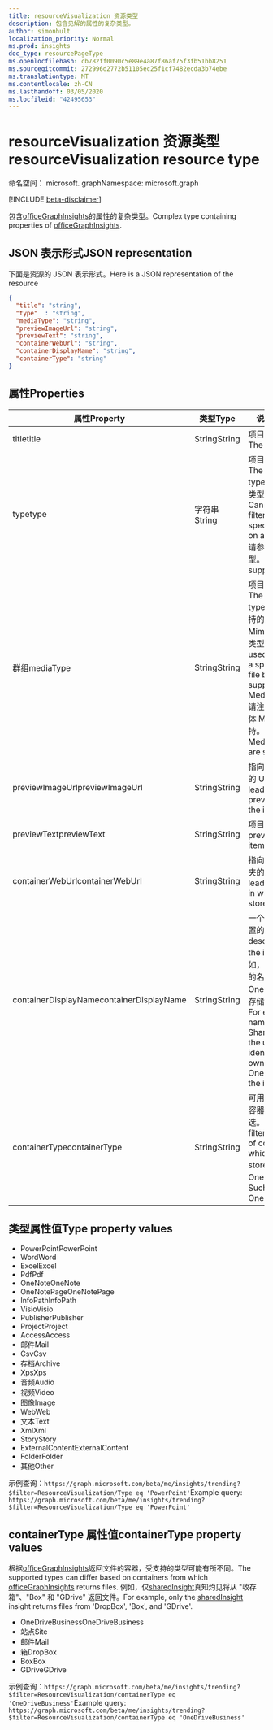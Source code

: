 ```yaml
---
title: resourceVisualization 资源类型
description: 包含见解的属性的复杂类型。
author: simonhult
localization_priority: Normal
ms.prod: insights
doc_type: resourcePageType
ms.openlocfilehash: cb782ff0090c5e89e4a87f86af75f3fb51bb8251
ms.sourcegitcommit: 272996d2772b51105ec25f1cf7482ecda3b74ebe
ms.translationtype: MT
ms.contentlocale: zh-CN
ms.lasthandoff: 03/05/2020
ms.locfileid: "42495653"
---
```

# <a name="resourcevisualization-resource-type"></a><span data-ttu-id="1c23b-103">resourceVisualization 资源类型</span><span class="sxs-lookup"><span data-stu-id="1c23b-103">resourceVisualization resource type</span></span>

<span data-ttu-id="1c23b-104">命名空间： microsoft. graph</span><span class="sxs-lookup"><span data-stu-id="1c23b-104">Namespace: microsoft.graph</span></span>

[!INCLUDE [beta-disclaimer](../../includes/beta-disclaimer.md)]

<span data-ttu-id="1c23b-105">包含[officeGraphInsights](officegraphinsights.md)的属性的复杂类型。</span><span class="sxs-lookup"><span data-stu-id="1c23b-105">Complex type containing properties of [officeGraphInsights](officegraphinsights.md).</span></span>

## <a name="json-representation"></a><span data-ttu-id="1c23b-106">JSON 表示形式</span><span class="sxs-lookup"><span data-stu-id="1c23b-106">JSON representation</span></span>

<span data-ttu-id="1c23b-107">下面是资源的 JSON 表示形式。</span><span class="sxs-lookup"><span data-stu-id="1c23b-107">Here is a JSON representation of the resource</span></span>

<!-- {
  "blockType": "resource",
  "optionalProperties": [
  ],  
  "@odata.type": "microsoft.graph.resourceVisualization"
}-->
```json
{
  "title": "string",
  "type"  : "string",
  "mediaType": "string",
  "previewImageUrl": "string",
  "previewText": "string",
  "containerWebUrl": "string",
  "containerDisplayName": "string",
  "containerType": "string"
}
```

## <a name="properties"></a><span data-ttu-id="1c23b-108">属性</span><span class="sxs-lookup"><span data-stu-id="1c23b-108">Properties</span></span>

| <span data-ttu-id="1c23b-109">属性</span><span class="sxs-lookup"><span data-stu-id="1c23b-109">Property</span></span>              | <span data-ttu-id="1c23b-110">类型</span><span class="sxs-lookup"><span data-stu-id="1c23b-110">Type</span></span>          | <span data-ttu-id="1c23b-111">说明</span><span class="sxs-lookup"><span data-stu-id="1c23b-111">Description</span></span>  |
| -------------         |---------------| -------------|
| <span data-ttu-id="1c23b-112">title</span><span class="sxs-lookup"><span data-stu-id="1c23b-112">title</span></span>                 | <span data-ttu-id="1c23b-113">String</span><span class="sxs-lookup"><span data-stu-id="1c23b-113">String</span></span>        | <span data-ttu-id="1c23b-114">项目的标题文本。</span><span class="sxs-lookup"><span data-stu-id="1c23b-114">The item's title text.</span></span>               |
| <span data-ttu-id="1c23b-115">type</span><span class="sxs-lookup"><span data-stu-id="1c23b-115">type</span></span>              | <span data-ttu-id="1c23b-116">字符串</span><span class="sxs-lookup"><span data-stu-id="1c23b-116">String</span></span>        | <span data-ttu-id="1c23b-117">项目的媒体类型。</span><span class="sxs-lookup"><span data-stu-id="1c23b-117">The item's media type.</span></span> <span data-ttu-id="1c23b-118">可用于根据特定类型筛选特定文件。</span><span class="sxs-lookup"><span data-stu-id="1c23b-118">Can be used for filtering for a specific file based on a specific type.</span></span> <span data-ttu-id="1c23b-119">请参阅以下支持的类型。</span><span class="sxs-lookup"><span data-stu-id="1c23b-119">See below for supported types.</span></span> |
| <span data-ttu-id="1c23b-120">群组</span><span class="sxs-lookup"><span data-stu-id="1c23b-120">mediaType</span></span>             | <span data-ttu-id="1c23b-121">String</span><span class="sxs-lookup"><span data-stu-id="1c23b-121">String</span></span>        | <span data-ttu-id="1c23b-122">项目的媒体类型。</span><span class="sxs-lookup"><span data-stu-id="1c23b-122">The item's media type.</span></span> <span data-ttu-id="1c23b-123">可用于根据受支持的 IANA 媒体 Mime 类型筛选特定类型的文件。</span><span class="sxs-lookup"><span data-stu-id="1c23b-123">Can be used for filtering for a specific type of file based on supported IANA Media Mime Types.</span></span> <span data-ttu-id="1c23b-124">请注意，并非所有媒体 Mime 类型都受支持。</span><span class="sxs-lookup"><span data-stu-id="1c23b-124">Note that not all Media Mime Types are supported.</span></span> |
| <span data-ttu-id="1c23b-125">previewImageUrl</span><span class="sxs-lookup"><span data-stu-id="1c23b-125">previewImageUrl</span></span>       | <span data-ttu-id="1c23b-126">String</span><span class="sxs-lookup"><span data-stu-id="1c23b-126">String</span></span>        | <span data-ttu-id="1c23b-127">指向项目的预览图像的 URL。</span><span class="sxs-lookup"><span data-stu-id="1c23b-127">A URL leading to the preview image for the item.</span></span> |
| <span data-ttu-id="1c23b-128">previewText</span><span class="sxs-lookup"><span data-stu-id="1c23b-128">previewText</span></span>           | <span data-ttu-id="1c23b-129">String</span><span class="sxs-lookup"><span data-stu-id="1c23b-129">String</span></span>        | <span data-ttu-id="1c23b-130">项目的预览文本。</span><span class="sxs-lookup"><span data-stu-id="1c23b-130">A preview text for the item.</span></span> |
| <span data-ttu-id="1c23b-131">containerWebUrl</span><span class="sxs-lookup"><span data-stu-id="1c23b-131">containerWebUrl</span></span>       | <span data-ttu-id="1c23b-132">String</span><span class="sxs-lookup"><span data-stu-id="1c23b-132">String</span></span>        | <span data-ttu-id="1c23b-133">指向存储项目的文件夹的路径。</span><span class="sxs-lookup"><span data-stu-id="1c23b-133">A path leading to the folder in which the item is stored.</span></span> |
| <span data-ttu-id="1c23b-134">containerDisplayName</span><span class="sxs-lookup"><span data-stu-id="1c23b-134">containerDisplayName</span></span>  | <span data-ttu-id="1c23b-135">String</span><span class="sxs-lookup"><span data-stu-id="1c23b-135">String</span></span>        | <span data-ttu-id="1c23b-136">一个描述项目存储位置的字符串。</span><span class="sxs-lookup"><span data-stu-id="1c23b-136">A string describing where the item is stored.</span></span> <span data-ttu-id="1c23b-137">例如，SharePoint 网站的名称或标识 OneDrive 的所有者存储项目的用户名。</span><span class="sxs-lookup"><span data-stu-id="1c23b-137">For example, the name of a SharePoint site or the user name identifying the owner of the OneDrive storing the item.</span></span>  |
| <span data-ttu-id="1c23b-138">containerType</span><span class="sxs-lookup"><span data-stu-id="1c23b-138">containerType</span></span>         | <span data-ttu-id="1c23b-139">String</span><span class="sxs-lookup"><span data-stu-id="1c23b-139">String</span></span> | <span data-ttu-id="1c23b-140">可用于按存储文件的容器的类型进行筛选。</span><span class="sxs-lookup"><span data-stu-id="1c23b-140">Can be used for filtering by the type of container in which the file is stored.</span></span> <span data-ttu-id="1c23b-141">如 Site 或 OneDriveBusiness。</span><span class="sxs-lookup"><span data-stu-id="1c23b-141">Such as Site or OneDriveBusiness.</span></span>       |

## <a name="type-property-values"></a><span data-ttu-id="1c23b-142">类型属性值</span><span class="sxs-lookup"><span data-stu-id="1c23b-142">Type property values</span></span>
-   <span data-ttu-id="1c23b-143">PowerPoint</span><span class="sxs-lookup"><span data-stu-id="1c23b-143">PowerPoint</span></span>
-   <span data-ttu-id="1c23b-144">Word</span><span class="sxs-lookup"><span data-stu-id="1c23b-144">Word</span></span>
-   <span data-ttu-id="1c23b-145">Excel</span><span class="sxs-lookup"><span data-stu-id="1c23b-145">Excel</span></span>
-   <span data-ttu-id="1c23b-146">Pdf</span><span class="sxs-lookup"><span data-stu-id="1c23b-146">Pdf</span></span>
-   <span data-ttu-id="1c23b-147">OneNote</span><span class="sxs-lookup"><span data-stu-id="1c23b-147">OneNote</span></span>
-   <span data-ttu-id="1c23b-148">OneNotePage</span><span class="sxs-lookup"><span data-stu-id="1c23b-148">OneNotePage</span></span>
-   <span data-ttu-id="1c23b-149">InfoPath</span><span class="sxs-lookup"><span data-stu-id="1c23b-149">InfoPath</span></span>
-   <span data-ttu-id="1c23b-150">Visio</span><span class="sxs-lookup"><span data-stu-id="1c23b-150">Visio</span></span>
-   <span data-ttu-id="1c23b-151">Publisher</span><span class="sxs-lookup"><span data-stu-id="1c23b-151">Publisher</span></span>
-   <span data-ttu-id="1c23b-152">Project</span><span class="sxs-lookup"><span data-stu-id="1c23b-152">Project</span></span>
-   <span data-ttu-id="1c23b-153">Access</span><span class="sxs-lookup"><span data-stu-id="1c23b-153">Access</span></span>
-   <span data-ttu-id="1c23b-154">邮件</span><span class="sxs-lookup"><span data-stu-id="1c23b-154">Mail</span></span>
-   <span data-ttu-id="1c23b-155">Csv</span><span class="sxs-lookup"><span data-stu-id="1c23b-155">Csv</span></span>
-   <span data-ttu-id="1c23b-156">存档</span><span class="sxs-lookup"><span data-stu-id="1c23b-156">Archive</span></span>
-   <span data-ttu-id="1c23b-157">Xps</span><span class="sxs-lookup"><span data-stu-id="1c23b-157">Xps</span></span>
-   <span data-ttu-id="1c23b-158">音频</span><span class="sxs-lookup"><span data-stu-id="1c23b-158">Audio</span></span>
-   <span data-ttu-id="1c23b-159">视频</span><span class="sxs-lookup"><span data-stu-id="1c23b-159">Video</span></span>
-   <span data-ttu-id="1c23b-160">图像</span><span class="sxs-lookup"><span data-stu-id="1c23b-160">Image</span></span>
-   <span data-ttu-id="1c23b-161">Web</span><span class="sxs-lookup"><span data-stu-id="1c23b-161">Web</span></span>
-   <span data-ttu-id="1c23b-162">文本</span><span class="sxs-lookup"><span data-stu-id="1c23b-162">Text</span></span>
-   <span data-ttu-id="1c23b-163">Xml</span><span class="sxs-lookup"><span data-stu-id="1c23b-163">Xml</span></span>
-   <span data-ttu-id="1c23b-164">Story</span><span class="sxs-lookup"><span data-stu-id="1c23b-164">Story</span></span>
-   <span data-ttu-id="1c23b-165">ExternalContent</span><span class="sxs-lookup"><span data-stu-id="1c23b-165">ExternalContent</span></span>
-   <span data-ttu-id="1c23b-166">Folder</span><span class="sxs-lookup"><span data-stu-id="1c23b-166">Folder</span></span>
-   <span data-ttu-id="1c23b-167">其他</span><span class="sxs-lookup"><span data-stu-id="1c23b-167">Other</span></span>

<span data-ttu-id="1c23b-168">示例查询：`https://graph.microsoft.com/beta/me/insights/trending?$filter=ResourceVisualization/Type eq 'PowerPoint'`</span><span class="sxs-lookup"><span data-stu-id="1c23b-168">Example query: `https://graph.microsoft.com/beta/me/insights/trending?$filter=ResourceVisualization/Type eq 'PowerPoint'`</span></span>

## <a name="containertype-property-values"></a><span data-ttu-id="1c23b-169">containerType 属性值</span><span class="sxs-lookup"><span data-stu-id="1c23b-169">containerType property values</span></span>
<span data-ttu-id="1c23b-170">根据[officeGraphInsights](officegraphinsights.md)返回文件的容器，受支持的类型可能有所不同。</span><span class="sxs-lookup"><span data-stu-id="1c23b-170">The supported types can differ based on containers from which [officeGraphInsights](officegraphinsights.md) returns files.</span></span> <span data-ttu-id="1c23b-171">例如，仅[sharedInsight](insights-shared.md)真知灼见将从 "收存箱"、"Box" 和 "GDrive" 返回文件。</span><span class="sxs-lookup"><span data-stu-id="1c23b-171">For example, only the [sharedInsight](insights-shared.md) insight returns files from 'DropBox', 'Box', and 'GDrive'.</span></span>

-   <span data-ttu-id="1c23b-172">OneDriveBusiness</span><span class="sxs-lookup"><span data-stu-id="1c23b-172">OneDriveBusiness</span></span>
-   <span data-ttu-id="1c23b-173">站点</span><span class="sxs-lookup"><span data-stu-id="1c23b-173">Site</span></span>
-   <span data-ttu-id="1c23b-174">邮件</span><span class="sxs-lookup"><span data-stu-id="1c23b-174">Mail</span></span>
-   <span data-ttu-id="1c23b-175">箱</span><span class="sxs-lookup"><span data-stu-id="1c23b-175">DropBox</span></span>
-   <span data-ttu-id="1c23b-176">Box</span><span class="sxs-lookup"><span data-stu-id="1c23b-176">Box</span></span>
-   <span data-ttu-id="1c23b-177">GDrive</span><span class="sxs-lookup"><span data-stu-id="1c23b-177">GDrive</span></span>

<span data-ttu-id="1c23b-178">示例查询：`https://graph.microsoft.com/beta/me/insights/trending?$filter=ResourceVisualization/containerType eq 'OneDriveBusiness'`</span><span class="sxs-lookup"><span data-stu-id="1c23b-178">Example query: `https://graph.microsoft.com/beta/me/insights/trending?$filter=ResourceVisualization/containerType eq 'OneDriveBusiness'`</span></span>

